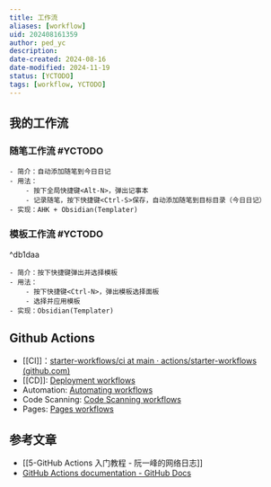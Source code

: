 ```yaml
---
title: 工作流
aliases: [workflow]
uid: 202408161359
author: ped_yc
description: 
date-created: 2024-08-16
date-modified: 2024-11-19
status: [YCTODO]
tags: [workflow, YCTODO]
---
```


## 我的工作流

### 随笔工作流 #YCTODO

	- 简介：自动添加随笔到今日日记
	- 用法：
		- 按下全局快捷键<Alt-N>，弹出记事本
		- 记录随笔，按下快捷键<Ctrl-S>保存，自动添加随笔到目标目录（今日日记）
	- 实现：AHK + Obsidian(Templater)

### 模板工作流 #YCTODO

^db1daa

	- 简介：按下快捷键弹出并选择模板
	- 用法：
		- 按下快捷键<Ctrl-N>，弹出模板选择面板
		- 选择并应用模板
	- 实现：Obsidian(Templater)

## Github Actions

* [[CI]]：[starter-workflows/ci at main · actions/starter-workflows (github.com)](https://github.com/actions/starter-workflows/tree/main/ci)
* [[CD]]: [Deployment workflows](https://github.com/actions/starter-workflows/tree/main/deployments)
* Automation: [Automating workflows](https://github.com/actions/starter-workflows/tree/main/automation)
* Code Scanning: [Code Scanning workflows](https://github.com/actions/starter-workflows/tree/main/code-scanning)
* Pages: [Pages workflows](https://github.com/actions/starter-workflows/tree/main/pages)

## 参考文章

* [[5-GitHub Actions 入门教程 - 阮一峰的网络日志]]
* [GitHub Actions documentation - GitHub Docs](https://docs.github.com/en/actions)
